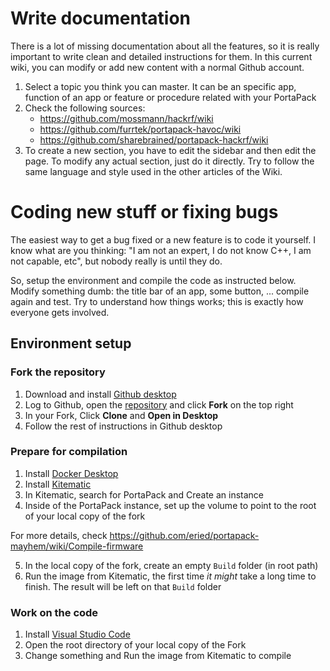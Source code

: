 # Write documentation

There is a lot of missing documentation about all the features, so it is really important to write clean and detailed instructions for them. In this current wiki, you can modify or add new content with a normal Github account. 

1. Select a topic you think you can master. It can be an specific app, function of an app or feature or procedure related with your PortaPack
2. Check the following sources:
    * https://github.com/mossmann/hackrf/wiki
    * https://github.com/furrtek/portapack-havoc/wiki
    * https://github.com/sharebrained/portapack-hackrf/wiki
3. To create a new section, you have to edit the sidebar and then edit the page. To modify any actual section, just do it directly. Try to follow the same language and style used in the other articles of the Wiki.

# Coding new stuff or fixing bugs

The easiest way to get a bug fixed or a new feature is to code it yourself. I know what are you thinking: "I am not an expert, I do not know C++, I am not capable, etc", but nobody really is until they do. 

So, setup the environment and compile the code as instructed below. Modify something dumb: the title bar of an app, some button, ... compile again and test. Try to understand how things works; this is exactly how everyone gets involved. 

## Environment setup

### Fork the repository
1. Download and install [Github desktop](https://desktop.github.com/)
2. Log to Github, open the [repository](https://github.com/eried/portapack-mayhem) and click **Fork** on the top right
3. In your Fork, Click **Clone** and **Open in Desktop**
4. Follow the rest of instructions in Github desktop

### Prepare for compilation
1. Install [Docker Desktop](https://www.docker.com/products/docker-desktop)
2. Install [Kitematic](https://github.com/docker/kitematic/releases)
3. In Kitematic, search for PortaPack and Create an instance
4. Inside of the PortaPack instance, set up the volume to point to the root of your local copy of the fork

For more details, check https://github.com/eried/portapack-mayhem/wiki/Compile-firmware

5. In the local copy of the fork, create an empty `Build` folder (in root path)
6. Run the image from Kitematic, the first time _it might_ take a long time to finish. The result will be left on that `Build` folder

### Work on the code
1. Install [Visual Studio Code](https://code.visualstudio.com/download)
2. Open the root directory of your local copy of the Fork
3. Change something and Run the image from Kitematic to compile